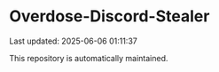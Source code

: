 # Overdose-Discord-Stealer

Last updated: 2025-06-06 01:11:37

This repository is automatically maintained.
